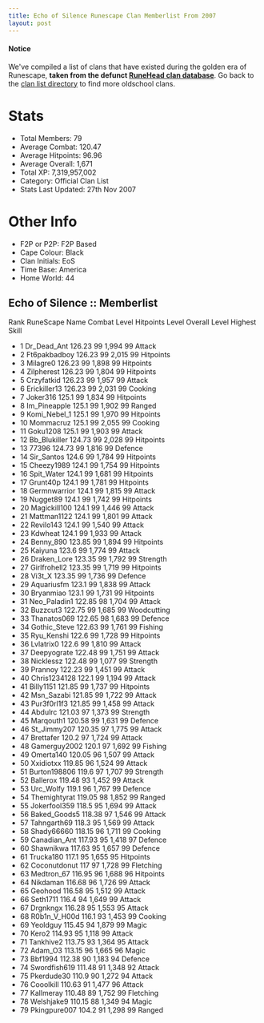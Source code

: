 ```yaml
---
title: Echo of Silence Runescape Clan Memberlist From 2007
layout: post
---
```


#### Notice
We've compiled a list of clans that have existed during the golden era of Runescape, **taken from the defunct [RuneHead clan database](https://web.archive.org/web/20070108040636/http://runehead.com/)**. Go back to the [clan list directory](https://www.runescapehall.net/runescapeclans) to find more oldschool clans.

# Stats
- Total Members: 79
- Average Combat: 120.47
- Average Hitpoints: 96.96
- Average Overall: 1,671
- Total XP: 7,319,957,002
- Category: Official Clan List
- Stats Last Updated: 27th Nov 2007

# Other Info
- F2P or P2P: F2P Based
- Cape Colour: Black
- Clan Initials: EoS
- Time Base: America
- Home World: 44

## Echo of Silence :: Memberlist

Rank 	RuneScape Name 	Combat Level 	Hitpoints Level 	Overall Level 	Highest Skill
- 1 	Dr_Dead_Ant 	126.23 	99 	1,994 	99 Attack	
- 2 	Ft6pakbadboy 	126.23 	99 	2,015 	99 Hitpoints	
- 3 	Milagre0 	126.23 	99 	1,898 	99 Hitpoints	
- 4 	Zilpherest 	126.23 	99 	1,804 	99 Hitpoints	
- 5 	Crzyfatkid 	126.23 	99 	1,957 	99 Attack	
- 6 	Erickiller13 	126.23 	99 	2,031 	99 Cooking	
- 7 	Joker316 	125.1 	99 	1,834 	99 Hitpoints	
- 8 	Im_Pineapple 	125.1 	99 	1,902 	99 Ranged	
- 9 	Komi_Nebel_1 	125.1 	99 	1,970 	99 Hitpoints	
- 10 	Mommacruz 	125.1 	99 	2,055 	99 Cooking	
- 11 	Goku1208 	125.1 	99 	1,903 	99 Attack	
- 12 	Bb_Blukiller 	124.73 	99 	2,028 	99 Hitpoints	
- 13 	77396 	124.73 	99 	1,816 	99 Defence	
- 14 	Sir_Santos 	124.6 	99 	1,784 	99 Hitpoints	
- 15 	Cheezy1989 	124.1 	99 	1,754 	99 Hitpoints	
- 16 	Spit_Water 	124.1 	99 	1,681 	99 Hitpoints	
- 17 	Grunt40p 	124.1 	99 	1,781 	99 Hitpoints	
- 18 	Germnwarrior 	124.1 	99 	1,815 	99 Attack	
- 19 	Nugget89 	124.1 	99 	1,742 	99 Hitpoints	
- 20 	Magickill100 	124.1 	99 	1,446 	99 Attack	
- 21 	Mattman1122 	124.1 	99 	1,801 	99 Attack	
- 22 	Revilo143 	124.1 	99 	1,540 	99 Attack	
- 23 	Kdwheat 	124.1 	99 	1,933 	99 Attack	
- 24 	Benny_890 	123.85 	99 	1,894 	99 Hitpoints	
- 25 	Kaiyuna 	123.6 	99 	1,774 	99 Attack	
- 26 	Draken_Lore 	123.35 	99 	1,792 	99 Strength	
- 27 	Girlfrohell2 	123.35 	99 	1,719 	99 Hitpoints	
- 28 	Vi3t_X 	123.35 	99 	1,736 	99 Defence	
- 29 	Aquariusfm 	123.1 	99 	1,838 	99 Attack	
- 30 	Bryanmiao 	123.1 	99 	1,731 	99 Hitpoints	
- 31 	Neo_Paladin1 	122.85 	98 	1,704 	99 Attack	
- 32 	Buzzcut3 	122.75 	99 	1,685 	99 Woodcutting	
- 33 	Thanatos069 	122.65 	98 	1,683 	99 Defence	
- 34 	Gothic_Steve 	122.63 	99 	1,761 	99 Fishing	
- 35 	Ryu_Kenshi 	122.6 	99 	1,728 	99 Hitpoints	
- 36 	Lvlatrix0 	122.6 	99 	1,810 	99 Attack	
- 37 	Deepyograte 	122.48 	99 	1,751 	99 Attack	
- 38 	Nicklessz 	122.48 	99 	1,077 	99 Strength	
- 39 	Prannoy 	122.23 	99 	1,451 	99 Attack	
- 40 	Chris1234128 	122.1 	99 	1,194 	99 Attack	
- 41 	Billy1151 	121.85 	99 	1,737 	99 Hitpoints	
- 42 	Msn_Sazabi 	121.85 	99 	1,722 	99 Attack	
- 43 	Pur3f0rl1f3 	121.85 	99 	1,458 	99 Attack	
- 44 	Abdulrc 	121.03 	97 	1,373 	99 Strength	
- 45 	Marqouth1 	120.58 	99 	1,631 	99 Defence	
- 46 	St_Jimmy207 	120.35 	97 	1,775 	99 Attack	
- 47 	Brettafer 	120.2 	97 	1,724 	99 Attack	
- 48 	Gamerguy2002 	120.1 	97 	1,692 	99 Fishing	
- 49 	Omerta140 	120.05 	96 	1,507 	99 Attack	
- 50 	Xxidiotxx 	119.85 	96 	1,524 	99 Attack	
- 51 	Burton198806 	119.6 	97 	1,707 	99 Strength	
- 52 	Ballerox 	119.48 	93 	1,452 	99 Attack	
- 53 	Urc_Wolfy 	119.1 	96 	1,767 	99 Defence	
- 54 	Themightyrat 	119.05 	98 	1,852 	99 Ranged	
- 55 	Jokerfool359 	118.5 	95 	1,694 	99 Attack	
- 56 	Baked_Goods5 	118.38 	97 	1,546 	99 Attack	
- 57 	Tahngarth69 	118.3 	95 	1,569 	99 Attack	
- 58 	Shady66660 	118.15 	96 	1,711 	99 Cooking	
- 59 	Canadian_Ant 	117.93 	95 	1,418 	97 Defence	
- 60 	Shawnikwa 	117.63 	95 	1,657 	99 Defence	
- 61 	Trucka180 	117.1 	95 	1,655 	95 Hitpoints	
- 62 	Coconutdonut 	117 	97 	1,728 	99 Fletching	
- 63 	Medtron_67 	116.95 	96 	1,688 	96 Hitpoints	
- 64 	Nikdaman 	116.68 	96 	1,726 	99 Attack	
- 65 	Geohood 	116.58 	95 	1,512 	99 Attack	
- 66 	Seth1711 	116.4 	94 	1,649 	99 Attack	
- 67 	Drgnkngx 	116.28 	95 	1,553 	95 Attack	
- 68 	R0b1n_V_H00d 	116.1 	93 	1,453 	99 Cooking	
- 69 	Yeoldguy 	115.45 	94 	1,879 	99 Magic	
- 70 	Kero2 	114.93 	95 	1,118 	99 Attack	
- 71 	Tankhive2 	113.75 	93 	1,364 	95 Attack	
- 72 	Adam_O3 	113.15 	96 	1,665 	96 Magic	
- 73 	Bbf1994 	112.38 	90 	1,183 	94 Defence	
- 74 	Swordfish619 	111.48 	91 	1,348 	92 Attack	
- 75 	Pkerdude30 	110.9 	90 	1,272 	94 Attack	
- 76 	Cooolkill 	110.63 	91 	1,477 	96 Attack	
- 77 	Kallmeray 	110.48 	89 	1,752 	99 Fletching	
- 78 	Welshjake9 	110.15 	88 	1,349 	94 Magic	
- 79 	Pkingpure007 	104.2 	91 	1,298 	99 Ranged
